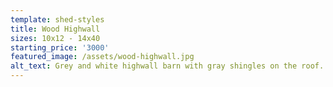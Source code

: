```yaml
---
template: shed-styles
title: Wood Highwall
sizes: 10x12 - 14x40
starting_price: '3000'
featured_image: /assets/wood-highwall.jpg
alt_text: Grey and white highwall barn with gray shingles on the roof.
---
```



